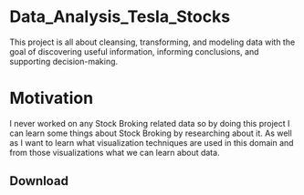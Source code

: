 # Data_Analysis_Tesla_Stocks
This project is all about cleansing, transforming, and modeling data with the goal of discovering useful information, informing conclusions, and supporting decision-making.

# Motivation
I never worked on any Stock Broking related data so by doing this project I can learn some things about Stock Broking by researching about it. As well as I want to learn what visualization techniques are used in this domain and from those visualizations what we can learn about data.

## Download

